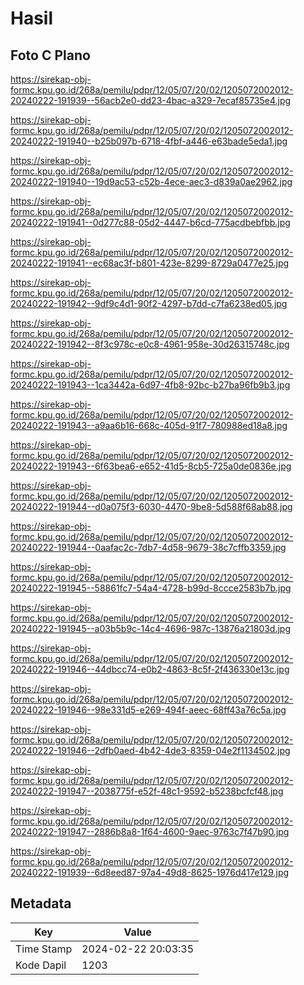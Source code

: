 # Hasil

## Foto C Plano

https://sirekap-obj-formc.kpu.go.id/268a/pemilu/pdpr/12/05/07/20/02/1205072002012-20240222-191939--56acb2e0-dd23-4bac-a329-7ecaf85735e4.jpg

https://sirekap-obj-formc.kpu.go.id/268a/pemilu/pdpr/12/05/07/20/02/1205072002012-20240222-191940--b25b097b-6718-4fbf-a446-e63bade5eda1.jpg

https://sirekap-obj-formc.kpu.go.id/268a/pemilu/pdpr/12/05/07/20/02/1205072002012-20240222-191940--19d9ac53-c52b-4ece-aec3-d839a0ae2962.jpg

https://sirekap-obj-formc.kpu.go.id/268a/pemilu/pdpr/12/05/07/20/02/1205072002012-20240222-191941--0d277c88-05d2-4447-b6cd-775acdbebfbb.jpg

https://sirekap-obj-formc.kpu.go.id/268a/pemilu/pdpr/12/05/07/20/02/1205072002012-20240222-191941--ec68ac3f-b801-423e-8299-8729a0477e25.jpg

https://sirekap-obj-formc.kpu.go.id/268a/pemilu/pdpr/12/05/07/20/02/1205072002012-20240222-191942--9df9c4d1-90f2-4297-b7dd-c7fa6238ed05.jpg

https://sirekap-obj-formc.kpu.go.id/268a/pemilu/pdpr/12/05/07/20/02/1205072002012-20240222-191942--8f3c978c-e0c8-4961-958e-30d26315748c.jpg

https://sirekap-obj-formc.kpu.go.id/268a/pemilu/pdpr/12/05/07/20/02/1205072002012-20240222-191943--1ca3442a-6d97-4fb8-92bc-b27ba96fb9b3.jpg

https://sirekap-obj-formc.kpu.go.id/268a/pemilu/pdpr/12/05/07/20/02/1205072002012-20240222-191943--a9aa6b16-668c-405d-91f7-780988ed18a8.jpg

https://sirekap-obj-formc.kpu.go.id/268a/pemilu/pdpr/12/05/07/20/02/1205072002012-20240222-191943--6f63bea6-e652-41d5-8cb5-725a0de0836e.jpg

https://sirekap-obj-formc.kpu.go.id/268a/pemilu/pdpr/12/05/07/20/02/1205072002012-20240222-191944--d0a075f3-6030-4470-9be8-5d588f68ab88.jpg

https://sirekap-obj-formc.kpu.go.id/268a/pemilu/pdpr/12/05/07/20/02/1205072002012-20240222-191944--0aafac2c-7db7-4d58-9679-38c7cffb3359.jpg

https://sirekap-obj-formc.kpu.go.id/268a/pemilu/pdpr/12/05/07/20/02/1205072002012-20240222-191945--58861fc7-54a4-4728-b99d-8ccce2583b7b.jpg

https://sirekap-obj-formc.kpu.go.id/268a/pemilu/pdpr/12/05/07/20/02/1205072002012-20240222-191945--a03b5b9c-14c4-4696-987c-13876a21803d.jpg

https://sirekap-obj-formc.kpu.go.id/268a/pemilu/pdpr/12/05/07/20/02/1205072002012-20240222-191946--44dbcc74-e0b2-4863-8c5f-2f436330e13c.jpg

https://sirekap-obj-formc.kpu.go.id/268a/pemilu/pdpr/12/05/07/20/02/1205072002012-20240222-191946--98e331d5-e269-494f-aeec-68ff43a76c5a.jpg

https://sirekap-obj-formc.kpu.go.id/268a/pemilu/pdpr/12/05/07/20/02/1205072002012-20240222-191946--2dfb0aed-4b42-4de3-8359-04e2f1134502.jpg

https://sirekap-obj-formc.kpu.go.id/268a/pemilu/pdpr/12/05/07/20/02/1205072002012-20240222-191947--2038775f-e52f-48c1-9592-b5238bcfcf48.jpg

https://sirekap-obj-formc.kpu.go.id/268a/pemilu/pdpr/12/05/07/20/02/1205072002012-20240222-191947--2886b8a8-1f64-4600-9aec-9763c7f47b90.jpg

https://sirekap-obj-formc.kpu.go.id/268a/pemilu/pdpr/12/05/07/20/02/1205072002012-20240222-191939--6d8eed87-97a4-49d8-8625-1976d417e129.jpg


## Metadata

| Key        | Value               |
| ---------- | ------------------- |
| Time Stamp | 2024-02-22 20:03:35 |
| Kode Dapil | 1203                |



